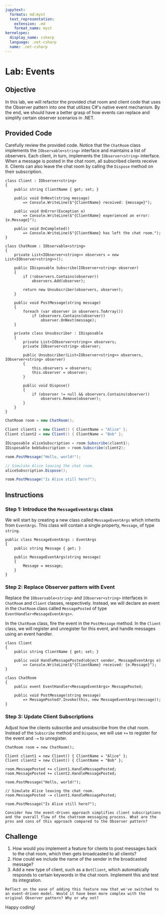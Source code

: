 ```yaml
---
jupytext:
  formats: md:myst
  text_representation:
    extension: .md
    format_name: myst
kernelspec:
  display_name: csharp
  language: .net-csharp
  name: .net-csharp
---
```


# Lab: Events

## Objective
In this lab, we will refactor the provided chat room and client code that uses the Observer pattern into one that utilizes C#'s native event mechanism. By the end, we should have a better grasp of how events can replace and simplify certain observer scenarios in .NET.

## Provided Code
Carefully review the provided code. Notice that the `ChatRoom` class implements the `IObservable<string>` interface and maintains a list of observers. Each client, in turn, implements the `IObserver<string>` interface. When a message is posted in the chat room, all subscribed clients receive it. Clients can also leave the chat room by calling the `Dispose` method on their subscription.

```{code-cell}
class Client : IObserver<string>
{
    public string ClientName { get; set; }

    public void OnNext(string message)
        => Console.WriteLine($"{ClientName} received: {message}");

    public void OnError(Exception e)
        => Console.WriteLine($"{ClientName} experienced an error: {e.Message}");

    public void OnCompleted()
        => Console.WriteLine($"{ClientName} has left the chat room.");
}
```

```{code-cell}
class ChatRoom : IObservable<string>
{
    private List<IObserver<string>> observers = new List<IObserver<string>>();

    public IDisposable Subscribe(IObserver<string> observer)
    {
        if (!observers.Contains(observer))
            observers.Add(observer);

        return new Unsubscriber(observers, observer);
    }

    public void PostMessage(string message)
    {
        foreach (var observer in observers.ToArray())
            if (observers.Contains(observer))
                observer.OnNext(message);
    }

    private class Unsubscriber : IDisposable
    {
        private List<IObserver<string>> observers;
        private IObserver<string> observer;

        public Unsubscriber(List<IObserver<string>> observers, IObserver<string> observer)
        {
            this.observers = observers;
            this.observer = observer;
        }

        public void Dispose()
        {
            if (observer != null && observers.Contains(observer))
                observers.Remove(observer);
        }
    }
}
```

```csharp
ChatRoom room = new ChatRoom();

Client client1 = new Client() { ClientName = "Alice" };
Client client2 = new Client() { ClientName = "Bob" };

IDisposable aliceSubscription = room.Subscribe(client1);
IDisposable bobSubscription = room.Subscribe(client2);

room.PostMessage("Hello, world!");

// Simulate Alice leaving the chat room.
aliceSubscription.Dispose();

room.PostMessage("Is Alice still here?");
```

## Instructions

### Step 1: Introduce the `MessageEventArgs` class

We will start by creating a new class called `MessageEventArgs` which inherits from `EventArgs`. This class will contain a single property, `Message`, of type `string`.

```{code-cell}
public class MessageEventArgs : EventArgs
{
    public string Message { get; }

    public MessageEventArgs(string message)
    {
        Message = message;
    }
}
```

### Step 2: Replace Observer pattern with Event

Replace the `IObservable<string>` and `IObserver<string>` interfaces in `ChatRoom` and `Client` classes, respectively. Instead, we will declare an event in the `ChatRoom` class called `MessagePosted` of type `EventHandler<MessageEventArgs>`.

In the `ChatRoom` class, fire the event in the `PostMessage` method. In the `Client` class, we will register and unregister for this event, and handle messages using an event handler.

```{code-cell}
class Client
{
    public string ClientName { get; set; }

    public void HandleMessagePosted(object sender, MessageEventArgs e)
        => Console.WriteLine($"{ClientName} received: {e.Message}");
}
```

```{code-cell}
class ChatRoom
{
    public event EventHandler<MessageEventArgs> MessagePosted;

    public void PostMessage(string message)
        => MessagePosted?.Invoke(this, new MessageEventArgs(message));
}
```

### Step 3: Update Client Subscriptions

Adjust how the clients subscribe and unsubscribe from the chat room. Instead of the `Subscribe` method and `Dispose`, we will use `+=` to register for the event and `-=` to unregister.

```{code-cell}
ChatRoom room = new ChatRoom();

Client client1 = new Client() { ClientName = "Alice" };
Client client2 = new Client() { ClientName = "Bob" };

room.MessagePosted += client1.HandleMessagePosted;
room.MessagePosted += client2.HandleMessagePosted;

room.PostMessage("Hello, world!");

// Simulate Alice leaving the chat room.
room.MessagePosted -= client1.HandleMessagePosted;

room.PostMessage("Is Alice still here?");
```

```{admonition} 🤔 Reflection
Consider how the event-driven approach simplifies client subscriptions and the overall flow of the chatroom messaging process. What are the pros and cons of this approach compared to the Observer pattern?
```

## Challenge

1. How would you implement a feature for clients to post messages back to the chat room, which then gets broadcasted to all clients?
2. How could we include the name of the sender in the broadcasted message?
3. Add a new type of client, such as a `BotClient`, which automatically responds to certain keywords in the chat room. Implement this and test its integration.

```{admonition} 🤔 Reflection
Reflect on the ease of adding this feature now that we've switched to an event-driven model. Would it have been more complex with the original Observer pattern? Why or why not?
```

Happy coding!

